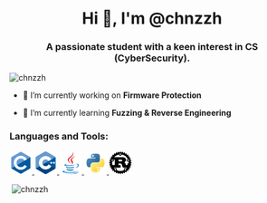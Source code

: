 <h1 align="center">Hi 👋, I'm @chnzzh</h1>
<h3 align="center">A passionate student with a keen interest in CS (CyberSecurity).</h3>

<p align="left"> <img src="https://komarev.com/ghpvc/?username=chnzzh&label=Profile%20views&color=0e75b6&style=flat" alt="chnzzh" /> </p>

- 🔭 I’m currently working on **Firmware Protection**

- 🌱 I’m currently learning **Fuzzing & Reverse Engineering**


<h3 align="left">Languages and Tools:</h3>
<p align="left"> <a href="https://www.cprogramming.com/" target="_blank" rel="noreferrer"> <img src="https://raw.githubusercontent.com/devicons/devicon/master/icons/c/c-original.svg" alt="c" width="40" height="40"/> </a> <a href="https://www.w3schools.com/cpp/" target="_blank" rel="noreferrer"> <img src="https://raw.githubusercontent.com/devicons/devicon/master/icons/cplusplus/cplusplus-original.svg" alt="cplusplus" width="40" height="40"/> </a> <a href="https://www.java.com" target="_blank" rel="noreferrer"> <img src="https://raw.githubusercontent.com/devicons/devicon/master/icons/java/java-original.svg" alt="java" width="40" height="40"/> </a> <a href="https://www.python.org" target="_blank" rel="noreferrer"> <img src="https://raw.githubusercontent.com/devicons/devicon/master/icons/python/python-original.svg" alt="python" width="40" height="40"/> </a> <a href="https://www.rust-lang.org" target="_blank" rel="noreferrer"> <img src="https://raw.githubusercontent.com/devicons/devicon/master/icons/rust/rust-original.svg" alt="rust" width="40" height="40"/> </a> </p>

<p>&nbsp;<img align="center" src="https://github-readme-stats.vercel.app/api?username=chnzzh&show_icons=true&locale=en" alt="chnzzh" /></p>

